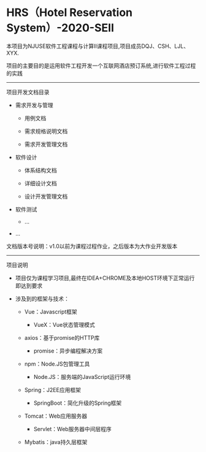 # HRS（Hotel Reservation System）-2020-SEⅡ

本项目为NJUSE软件工程课程与计算Ⅱ课程项目,项目成员DQJ、CSH、LJL、XYX.

项目的主要目的是运用软件工程开发一个互联网酒店预订系统,进行软件工程过程的实践

---

项目开发文档目录

- 需求开发与管理

   - 用例文档
   
   - 需求规格说明文档
   
   - 需求开发管理文档
   
- 软件设计

   - 体系结构文档
   
   - 详细设计文档
   
   - 设计开发管理文档
   
- 软件测试

   - ...
   
- ...
  
文档版本号说明：v1.0以前为课程过程作业，之后版本为大作业开发版本
   
---

项目说明
   
   - 项目仅为课程学习项目,最终在IDEA+CHROME及本地HOST环境下正常运行即达到要求
   
   - 涉及到的框架与技术：
   
      - Vue：Javascript框架

         - VueX：Vue状态管理模式
      
      - axios：基于promise的HTTP库
      
         - promise：异步编程解决方案
      
      - npm：Node.JS包管理工具
      
         - Node.JS：服务端的JavaScript运行环境
      
      - Spring：J2EE应用框架
      
         - SpringBoot：简化升级的Spring框架
      
      - Tomcat：Web应用服务器
      
         - Servlet：Web服务器中间层程序
      
      - Mybatis：java持久层框架
